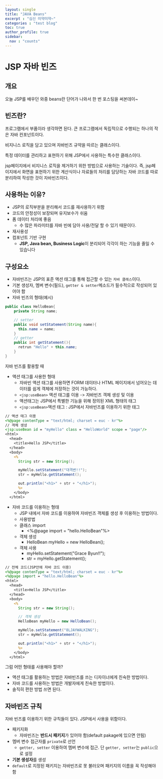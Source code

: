 ```yaml
---
layout: single
title: "JAVA Beans"
excerpt : "심신 미약미약~"
categories : "test blog"
toc: true
author_profile: true
sidebar:
  nav : "counts"
---
```


# JSP 자바 빈즈

## 개요
오늘 JSP를 배우던 와중 beans란 단어가 나와서 한 번 포스팅을 써본데이~


## 빈즈란?
프로그램에서 부품이라 생각하면 된다. 큰 프로그램에서 독립적으로 수행되는 하나의 작은 자바 컨포넌트이다. 

비지니스 로직을 담고 있으며 자바빈즈 규약을 따르는 클래스이다. 

특정 데이터를 관리하고 표현하기 위해 JSP에서 사용하는 특수한 클래스이다.

jsp페이지에서 비지니스 로직을 제거하기 위한 방법으로 사용하는 기술이다. 즉, 
jsp페이지에서 화면을 표현하기 위한 계산식이나 자료들의 처리를 담당하는 자바 코드를 따로 분리하여 작성한 것이 자바빈즈이다.


## 사용하는 이유?
- JSP의 로직부분을 분리해서 코드를 재사용하기 위함
- 코드의 안정성이 보장되며 유지보수가 쉬움 
- 폼 데이터 처리에 좋음
  - 수 많은 파라미터를 자바 빈에 담아 사용/전달 할 수 있기 때문이다.
- 재사용성
- 컴포넌트 기반 구현
  - **JSP, Java bean, Business Logic**이 분리되어 각각이 하는 기능을 줄일 수 있습니다

## 구성요소 
- 자바빈즈는 JSP의 표준 액션 태그를 통해 접근할 수 있는 `자바 클래스`이다.
- 기본 생성자, 멤버 변수(필드), `getter & setter`메소드가 필수적으로 작성되어 있어야 함
- 자바 빈즈의 형태(예시)
```java
public class HelloBean{
    private String name;

    // setter
    public void setStatement(String name){
      this.name = name;
    }
    // getter
    public int getStatement(){
      retrun "Hello" + this.name;
    }
}
```
자바 빈즈를 활용할 때   
- 액션 태그를 사용한 형태
  - 자바빈 액션 태그를 사용하면 FORM 데이터나 HTML 페이지에서 넘어오는 데이터를 쉽게 객체에 저장하는 것이 가능하다. 
  - `<jsp:useBean>` 액션 태그를 이용 -> 자바빈즈 객체 생성 및 이용
  - 액션태그는 JSP에서 특별한 기능을 위해 정의된 XML 형태의 태그 
  - `<jsp:useBean>`액션 태그 : JSP에서 자바빈즈를 이용하기 위한 태그 

  
```jsp
// 액션 태그 이용
<%@page contenType = "text/html; charset = euc - kr"%>
// 객체 생성
<jsp:useBean id = "myHello" class = "HelloWorld" scope = "page"/>
<html>
  <head>
    <title>Hello JSP</title>
  </head>
  <body>
    <%
      String str = new String();

      myHello.setStatement("대격변!!");
      str = myHello.getStatement();

      out.println("<h1>" + str + "</h1>");
      %>
    </body>
  </html>
  ```

- 자바 코드를 이용하는 형태
   - JSP 내에서 자바 코드를 이용하여 자바빈즈 객체를 생성 후 이용하는 방법이다. 
   - 사용방법
   - 클래스 import 
        - <%@page import = "hello.HelloBean"%>
   - 객체 생성 
        - HelloBean myHello = new HelloBean();
   - 객체 사용 
        - myHello.setStatement("Grace Byun!!");
        - str = myHello.getStatement();


```jsp
// 전체 코드(JSP안에 자바 코드 이용)
<%@page contenType = "text/html; charset = euc - kr"%>
<%@page import = "hello.HelloBean"%>
<html>
  <head>
    <title>Hello JSP</title>
  </head>
  <body>
    <%
      String str = new String();

      // 객체 생성
      HelloBean myHello = new HelloBean();

      myHello.setStatement("8LJAYWALKING");
      str = myHello.getStatement();

      out.println("<h1>" + str + "</h1>");
      %>
    </body>
  </html>
```

그럼 어떤 형태를 사용해야 할까? 
- 액션 태그를 활용하는 방법은 자바빈즈를 쓰는 디자이너에게 친숙한 방법이다.
- 자바 코드를 사용하는 방법은 개발자에게 친숙한 방법이다. 
- 솔직히 편한 방법 쓰면 된다. 


## 자바빈즈 규칙

자바 빈즈를 이용하기 위한 규칙들이 있다. JSP에서 사용을 위함이다.

- 패키지화 
  - 자바빈즈는 **반드시 패키지**가 있어야 함(default pakage에 있으면 안됨)
- 멤버 변수 접근자를 `private`로 선언
  - `getter, setter` 이용하여 멤버 변수에 접근. 단 `getter, setter`는 `public`으로 설정
- **기본 생성자**를 생성
- `default`로 지정된 패키지는 자바빈즈로 못 불러오며 패키지의 이름을 꼭 작성해야함


